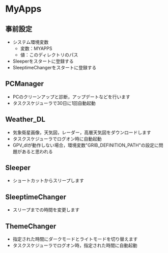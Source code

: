 # MyApps
## 事前設定
* システム環境変数
   - 変数：MYAPPS
   - 値：このディレクトリのパス
* Sleeperをスタートに登録する
* SleeptimeChangerをスタートに登録する

## PCManager
* PCのクリーンアップと診断，アップデートなどを行います 
* タスクスケジューラで30日に1回自動起動

## Weather_DL
* 気象衛星画像，天気図，レーダー，高層天気図をダウンロードします 
* タスクスケジューラでログオン時に自動起動
* GPV_dlが動作しない場合，環境変数"GRIB_DEFINITION_PATH"の設定に問題があると思われる

## Sleeper
* ショートカットからスリープします 

## SleeptimeChanger
* スリープまでの時間を変更します

## ThemeChanger
* 指定された時間にダークモードとライトモードを切り替えます 
* タスクスケジューラでログオン時，指定された時間に自動起動